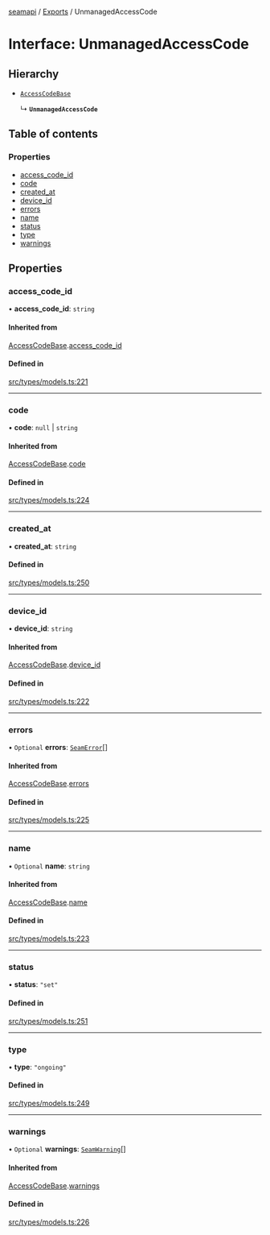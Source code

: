 [seamapi](../README.md) / [Exports](../modules.md) / UnmanagedAccessCode

# Interface: UnmanagedAccessCode

## Hierarchy

- [`AccessCodeBase`](AccessCodeBase.md)

  ↳ **`UnmanagedAccessCode`**

## Table of contents

### Properties

- [access\_code\_id](UnmanagedAccessCode.md#access_code_id)
- [code](UnmanagedAccessCode.md#code)
- [created\_at](UnmanagedAccessCode.md#created_at)
- [device\_id](UnmanagedAccessCode.md#device_id)
- [errors](UnmanagedAccessCode.md#errors)
- [name](UnmanagedAccessCode.md#name)
- [status](UnmanagedAccessCode.md#status)
- [type](UnmanagedAccessCode.md#type)
- [warnings](UnmanagedAccessCode.md#warnings)

## Properties

### access\_code\_id

• **access\_code\_id**: `string`

#### Inherited from

[AccessCodeBase](AccessCodeBase.md).[access_code_id](AccessCodeBase.md#access_code_id)

#### Defined in

[src/types/models.ts:221](https://github.com/seamapi/javascript/blob/main/src/types/models.ts#L221)

___

### code

• **code**: ``null`` \| `string`

#### Inherited from

[AccessCodeBase](AccessCodeBase.md).[code](AccessCodeBase.md#code)

#### Defined in

[src/types/models.ts:224](https://github.com/seamapi/javascript/blob/main/src/types/models.ts#L224)

___

### created\_at

• **created\_at**: `string`

#### Defined in

[src/types/models.ts:250](https://github.com/seamapi/javascript/blob/main/src/types/models.ts#L250)

___

### device\_id

• **device\_id**: `string`

#### Inherited from

[AccessCodeBase](AccessCodeBase.md).[device_id](AccessCodeBase.md#device_id)

#### Defined in

[src/types/models.ts:222](https://github.com/seamapi/javascript/blob/main/src/types/models.ts#L222)

___

### errors

• `Optional` **errors**: [`SeamError`](SeamError.md)[]

#### Inherited from

[AccessCodeBase](AccessCodeBase.md).[errors](AccessCodeBase.md#errors)

#### Defined in

[src/types/models.ts:225](https://github.com/seamapi/javascript/blob/main/src/types/models.ts#L225)

___

### name

• `Optional` **name**: `string`

#### Inherited from

[AccessCodeBase](AccessCodeBase.md).[name](AccessCodeBase.md#name)

#### Defined in

[src/types/models.ts:223](https://github.com/seamapi/javascript/blob/main/src/types/models.ts#L223)

___

### status

• **status**: ``"set"``

#### Defined in

[src/types/models.ts:251](https://github.com/seamapi/javascript/blob/main/src/types/models.ts#L251)

___

### type

• **type**: ``"ongoing"``

#### Defined in

[src/types/models.ts:249](https://github.com/seamapi/javascript/blob/main/src/types/models.ts#L249)

___

### warnings

• `Optional` **warnings**: [`SeamWarning`](SeamWarning.md)[]

#### Inherited from

[AccessCodeBase](AccessCodeBase.md).[warnings](AccessCodeBase.md#warnings)

#### Defined in

[src/types/models.ts:226](https://github.com/seamapi/javascript/blob/main/src/types/models.ts#L226)
